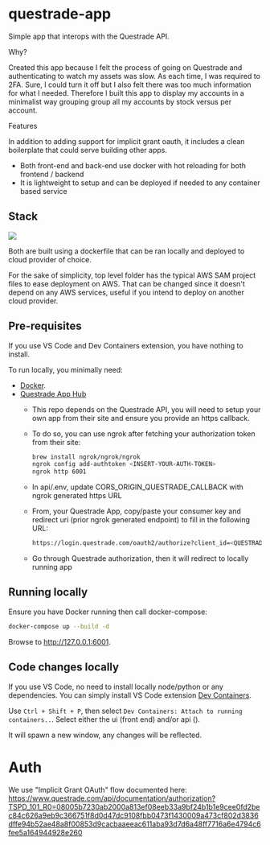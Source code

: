 # questrade-app

Simple app that interops with the Questrade API.

Why?

Created this app because I felt the process of going on Questrade and authenticating to watch my assets was slow. As each time, I was required to 2FA. Sure, I could turn it off but I also felt there was too much information for what I needed. Therefore I built this app to display my accounts in a minimalist way grouping group all my accounts by stock versus per account.

Features

In addition to adding support for implicit grant oauth, it includes a clean boilerplate that could serve building other apps.

- Both front-end and back-end use docker with hot reloading for both frontend / backend
- It is lightweight to setup and can be deployed if needed to any container based service

## Stack

[![](https://mermaid.ink/img/pako:eNptUU1TgzAQ_SuZPdUZCkmgCXBwbK2d8eCMXyfFQ0pCYQqECUGtbf-7odWDM24uydt9-_J295BrqSCFotYfeSmMRc_LrEUu5q8ro1s7Va1EU_SoRG7RFUKltV0aBIRyH7tDUoYxeUPT6eUBHdBishD59oezqkW_dZz_KPTirLL4ZV5PHgbVWyOkQvP7W5cGDxplGlFJ97_9WJ6BLVWjMkjdVQqzzSBrj65ODFY_7docUmsG5cHQSWHVshIbI5q_4I2srDaQFqLuHVhrJ-iee7C7bhzEpuqt65jrtqg2Iz6Y2sGjh96ZGNP-prLlsPZz3QR9Jceple8JCxhlsaChYjwUszCU-ZokcUEjUkiOCRVwPHrQiXbs-gkpJZHPo4TjJIkJiRn1YAcpwdynmPNoFrKIJ4w5zpfWzgX2Z_gccZTEYRhyD9TJzd15h6dVnhReToTR9vEbT6GP3w?type=png)](https://mermaid.live/edit#pako:eNptUU1TgzAQ_SuZPdUZCkmgCXBwbK2d8eCMXyfFQ0pCYQqECUGtbf-7odWDM24uydt9-_J295BrqSCFotYfeSmMRc_LrEUu5q8ro1s7Va1EU_SoRG7RFUKltV0aBIRyH7tDUoYxeUPT6eUBHdBishD59oezqkW_dZz_KPTirLL4ZV5PHgbVWyOkQvP7W5cGDxplGlFJ97_9WJ6BLVWjMkjdVQqzzSBrj65ODFY_7docUmsG5cHQSWHVshIbI5q_4I2srDaQFqLuHVhrJ-iee7C7bhzEpuqt65jrtqg2Iz6Y2sGjh96ZGNP-prLlsPZz3QR9Jceple8JCxhlsaChYjwUszCU-ZokcUEjUkiOCRVwPHrQiXbs-gkpJZHPo4TjJIkJiRn1YAcpwdynmPNoFrKIJ4w5zpfWzgX2Z_gccZTEYRhyD9TJzd15h6dVnhReToTR9vEbT6GP3w)

Both are built using a dockerfile that can be ran locally and deployed to cloud provider of choice.

For the sake of simplicity, top level folder has the typical AWS SAM project files to ease deployment on AWS. That can be changed since it doesn't depend on any AWS services, useful if you intend to deploy on another cloud provider.

## Pre-requisites

If you use VS Code and Dev Containers extension, you have nothing to install.

To run locally, you minimally need:

- [Docker](https://www.docker.com/products/docker-desktop).
- [Questrade App Hub](https://www.questrade.com/partner-centre/app-hub)
  - This repo depends on the Questrade API, you will need to setup your own app from their site and ensure you provide an https callback.
  - To do so, you can use ngrok after fetching your authorization token from their site:

    ```sh
    brew install ngrok/ngrok/ngrok
    ngrok config add-authtoken <INSERT-YOUR-AUTH-TOKEN>
    ngrok http 6001
    ```

  - In api/.env, update CORS_ORIGIN_QUESTRADE_CALLBACK with ngrok generated https URL
  - From, your Questrade App, copy/paste your consumer key and redirect uri (prior ngrok generated endpoint) to fill in the following URL:

    ```sh
    https://login.questrade.com/oauth2/authorize?client_id=<QUESTRADE-CLIENT-ID>&response_type=token&redirect_uri=<NGROK-URL>
    ```

  - Go through Questrade authorization, then it will redirect to locally running app

## Running locally

Ensure you have Docker running then call docker-compose:

```sh
docker-compose up --build -d 
```

Browse to <http://127.0.0.1:6001>.

## Code changes locally

If you use VS Code, no need to install locally node/python or any dependencies.
You can simply install VS Code extension [Dev Containers](https://code.visualstudio.com/remote/advancedcontainers/overview).

Use `Ctrl + Shift + P`, then select `Dev Containers: Attach to running containers..`.
Select either the ui (front end) and/or api ().

It will spawn a new window, any changes will be reflected.

# Auth

We use "Implicit Grant OAuth" flow documented here: <https://www.questrade.com/api/documentation/authorization?TSPD_101_R0=08005b7230ab2000a813ef08eeb33a9bf24b1b1e9cee0fd2bec84c626a9eb9c366751f8d0d47dc9108fbb0473f1430009a473cf802d3836dffe94b52ae48a8f00853d9cacbaaeeac611aba93d7d6a48ff7716a6e4794c6fee5a164944928e260>
